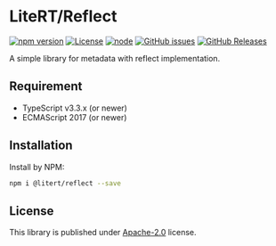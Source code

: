 # LiteRT/Reflect

[![npm version](https://img.shields.io/npm/v/@litert/reflect.svg?colorB=brightgreen)](https://www.npmjs.com/package/@litert/reflect "Stable Version")
[![License](https://img.shields.io/npm/l/@litert/reflect.svg?maxAge=2592000?style=plastic)](https://github.com/litert/reflect/blob/master/LICENSE)
[![node](https://img.shields.io/node/v/@litert/reflect.svg?colorB=brightgreen)](https://nodejs.org/dist/latest-v8.x/)
[![GitHub issues](https://img.shields.io/github/issues/litert/reflect.js.svg)](https://github.com/litert/reflect.js/issues)
[![GitHub Releases](https://img.shields.io/github/release/litert/reflect.js.svg)](https://github.com/litert/reflect.js/releases "Stable Release")

A simple library for metadata with reflect implementation.

## Requirement

- TypeScript v3.3.x (or newer)
- ECMAScript 2017 (or newer)

## Installation

Install by NPM:

```sh
npm i @litert/reflect --save
```

## License

This library is published under [Apache-2.0](./LICENSE) license.
